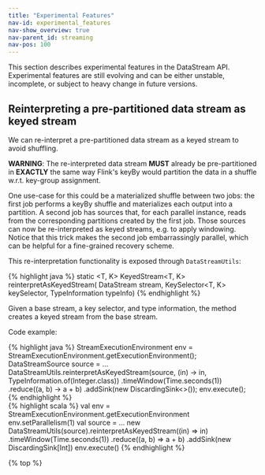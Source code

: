 ```yaml
---
title: "Experimental Features"
nav-id: experimental_features
nav-show_overview: true
nav-parent_id: streaming
nav-pos: 100
---
```

<!--
Licensed to the Apache Software Foundation (ASF) under one
or more contributor license agreements.  See the NOTICE file
distributed with this work for additional information
regarding copyright ownership.  The ASF licenses this file
to you under the Apache License, Version 2.0 (the
"License"); you may not use this file except in compliance
with the License.  You may obtain a copy of the License at

  http://www.apache.org/licenses/LICENSE-2.0

Unless required by applicable law or agreed to in writing,
software distributed under the License is distributed on an
"AS IS" BASIS, WITHOUT WARRANTIES OR CONDITIONS OF ANY
KIND, either express or implied.  See the License for the
specific language governing permissions and limitations
under the License.
-->

This section describes experimental features in the DataStream API. Experimental features are still evolving and can be either unstable,
incomplete, or subject to heavy change in future versions.

Reinterpreting a pre-partitioned data stream as keyed stream
------------------------------------------------------------

We can re-interpret a pre-partitioned data stream as a keyed stream to avoid shuffling.

**WARNING**: The re-interpreted data stream **MUST** already be pre-partitioned in **EXACTLY** the same way Flink's keyBy would partition
the data in a shuffle w.r.t. key-group assignment.

One use-case for this could be a materialized shuffle between two jobs: the first job performs a keyBy shuffle and materializes
each output into a partition. A second job has sources that, for each parallel instance, reads from the corresponding partitions
created by the first job. Those sources can now be re-interpreted as keyed streams, e.g. to apply windowing. Notice that this trick
makes the second job embarrassingly parallel, which can be helpful for a fine-grained recovery scheme.

This re-interpretation functionality is exposed through `DataStreamUtils`:

{% highlight java %}
	static <T, K> KeyedStream<T, K> reinterpretAsKeyedStream(
		DataStream<T> stream,
		KeySelector<T, K> keySelector,
		TypeInformation<K> typeInfo)
{% endhighlight %}

Given a base stream, a key selector, and type information,
the method creates a keyed stream from the base stream.

Code example:

<div class="codetabs" markdown="1">
<div data-lang="java" markdown="1">
{% highlight java %}
        StreamExecutionEnvironment env = StreamExecutionEnvironment.getExecutionEnvironment();
        DataStreamSource<Integer> source = ...
        DataStreamUtils.reinterpretAsKeyedStream(source, (in) -> in, TypeInformation.of(Integer.class))
            .timeWindow(Time.seconds(1))
            .reduce((a, b) -> a + b)
            .addSink(new DiscardingSink<>());
        env.execute();
{% endhighlight %}
</div>
<div data-lang="scala" markdown="1">
{% highlight scala %}
    val env = StreamExecutionEnvironment.getExecutionEnvironment
    env.setParallelism(1)
    val source = ...
    new DataStreamUtils(source).reinterpretAsKeyedStream((in) => in)
      .timeWindow(Time.seconds(1))
      .reduce((a, b) => a + b)
      .addSink(new DiscardingSink[Int])
    env.execute()
{% endhighlight %}

{% top %}

